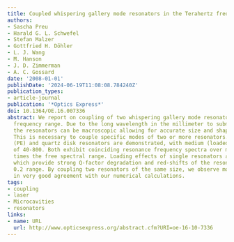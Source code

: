 ```yaml
---
title: Coupled whispering gallery mode resonators in the Terahertz frequency range
authors:
- Sascha Preu
- Harald G. L. Schwefel
- Stefan Malzer
- Gottfried H. Döhler
- L. J. Wang
- M. Hanson
- J. D. Zimmerman
- A. C. Gossard
date: '2008-01-01'
publishDate: '2024-06-19T11:08:08.784240Z'
publication_types:
- article-journal
publication: '*Optics Express*'
doi: 10.1364/OE.16.007336
abstract: We report on coupling of two whispering gallery mode resonators in the Terahertz
  frequency range. Due to the long wavelength in the millimeter to submillimeter range,
  the resonators can be macroscopic allowing for accurate size and shape control.
  This is necessary to couple specific modes of two or more resonators. Sets of polyethylene
  (PE) and quartz disk resonators are demonstrated, with medium (loaded) quality (Q)-factors
  of 40-800. Both exhibit coinciding resonance frequency spectra over more than ten
  times the free spectral range. Loading effects of single resonators are investigated
  which provide strong Q-factor degradation and red-shifts of the resonances in the
  0.2 range. By coupling two resonators of the same size, we observe mode splitting,
  in very good agreement with our numerical calculations.
tags:
- coupling
- laser
- Microcavities
- resonators
links:
- name: URL
  url: http://www.opticsexpress.org/abstract.cfm?URI=oe-16-10-7336
---
```

